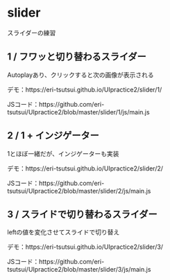 <h1>slider</h1>
スライダーの練習

<h2>1 / フワッと切り替わるスライダー</h2>
<p>Autoplayあり、クリックすると次の画像が表示される</p>
<p>デモ：https://eri-tsutsui.github.io/UIpractice2/slider/1/</p>
<p>JSコード：https://github.com/eri-tsutsui/UIpractice2/blob/master/slider/1/js/main.js</p>

<h2>2 / 1 + インジゲーター</h2>
<p>1とほぼ一緒だが、インジゲーターも実装</p>
<p>デモ：https://eri-tsutsui.github.io/UIpractice2/slider/2/</p>
<p>JSコード：https://github.com/eri-tsutsui/UIpractice2/blob/master/slider/2/js/main.js</p>

<h2>3 / スライドで切り替わるスライダー</h2>
<p>leftの値を変化させてスライドで切り替え</p>
<p>デモ：https://eri-tsutsui.github.io/UIpractice2/slider/3/</p>
<p>JSコード：https://github.com/eri-tsutsui/UIpractice2/blob/master/slider/3/js/main.js</p>

